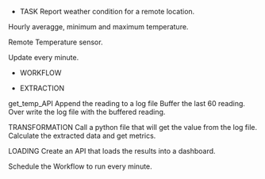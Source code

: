  - TASK
Report weather condition for a remote location.

Hourly averagge, minimum and maximum temperature.

Remote Temperature sensor.

Update every minute.


* WORKFLOW

- EXTRACTION

get_temp_API
Append the reading to a log file
Buffer the last 60 reading.
Over write the log file with the buffered reading.

TRANSFORMATION
Call a python file that will get the value from the log file.
Calculate the extracted data and get metrics.


LOADING
Create an API that loads the results into a dashboard.
 
Schedule the Workflow to run every minute.

